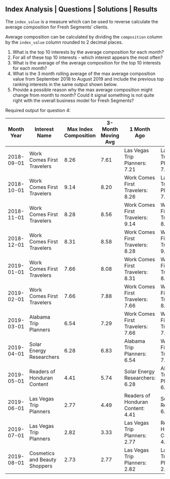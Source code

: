 ## Index Analysis | Questions | Solutions | Results

The `index_value` is a measure which can be used to reverse calculate the average composition for Fresh Segments’ clients.

Average composition can be calculated by dividing the `composition` column by the `index_value` column rounded to 2 decimal places.

1. What is the top 10 interests by the average composition for each month?
2. For all of these top 10 interests - which interest appears the most often?
3. What is the average of the average composition for the top 10 interests for each month?
4. What is the 3 month rolling average of the max average composition value from September 2018 to August 2019 and include the previous top ranking interests in the same output shown below.
5. Provide a possible reason why the max average composition might change from month to month? Could it signal something is not quite right with the overall business model for Fresh Segments?

Required output for question 4:

| Month Year | Interest Name                   | Max Index Composition | 3-Month Moving Avg | 1 Month Ago                                     | 2 Months Ago                                    |
|------------|---------------------------------|-----------------------|--------------------|-------------------------------------------------|-------------------------------------------------|
| 2018-09-01 | Work Comes First Travelers      | 8.26                  | 7.61               | Las Vegas Trip Planners: 7.21                   | Las Vegas Trip Planners: 7.36                   |
| 2018-10-01 | Work Comes First Travelers      | 9.14                  | 8.20               | Work Comes First Travelers: 8.26                | Las Vegas Trip Planners: 7.21                   |
| 2018-11-01 | Work Comes First Travelers      | 8.28                  | 8.56               | Work Comes First Travelers: 9.14                | Work Comes First Travelers: 8.26                |
| 2018-12-01 | Work Comes First Travelers      | 8.31                  | 8.58               | Work Comes First Travelers: 8.28                | Work Comes First Travelers: 9.14                |
| 2019-01-01 | Work Comes First Travelers      | 7.66                  | 8.08               | Work Comes First Travelers: 8.31                | Work Comes First Travelers: 8.28                |
| 2019-02-01 | Work Comes First Travelers      | 7.66                  | 7.88               | Work Comes First Travelers: 7.66                | Work Comes First Travelers: 8.31                |
| 2019-03-01 | Alabama Trip Planners           | 6.54                  | 7.29               | Work Comes First Travelers: 7.66                | Work Comes First Travelers: 7.66                |
| 2019-04-01 | Solar Energy Researchers        | 6.28                  | 6.83               | Alabama Trip Planners: 6.54                     | Work Comes First Travelers: 7.66                |
| 2019-05-01 | Readers of Honduran Content     | 4.41                  | 5.74               | Solar Energy Researchers: 6.28                  | Alabama Trip Planners: 6.54                     |
| 2019-06-01 | Las Vegas Trip Planners         | 2.77                  | 4.49               | Readers of Honduran Content: 4.41                | Solar Energy Researchers: 6.28                  |
| 2019-07-01 | Las Vegas Trip Planners         | 2.82                  | 3.33               | Las Vegas Trip Planners: 2.77                   | Readers of Honduran Content: 4.41               |
| 2019-08-01 | Cosmetics and Beauty Shoppers   | 2.73                  | 2.77               | Las Vegas Trip Planners: 2.82                   | Las Vegas Trip Planners: 2.77                   |

